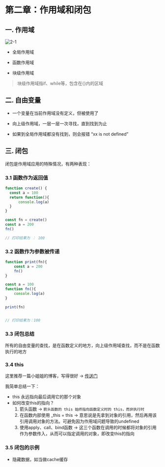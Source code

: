 # 第二章：作用域和闭包

## 一. 作用域

![2-1](https://s2.ax1x.com/2020/01/27/1ny8wd.png)

* 全局作用域

* 函数作用域

* 块级作用域
> 块级作用域指if、while等，包含在{}内的区域

## 二. 自由变量

* 一个变量在当前作用域没有定义，但被使用了

* 向上级作用域，一层一层一次寻找，直到找到为止

* 如果到全局作用域都没有找到，则会报错 “xx is not defined”

## 三. 闭包
闭包是作用域应用的特殊情况，有两种表现：

### 3.1 函数作为返回值
```javascript
function create() {
  const a = 100
  return function(){
      console.log(a)
  }
}

const fn = create()
const a = 200
fn()

// 打印结果为 ： 100
```
### 3.2 函数作为参数被传递
```javascript
function print(fn){
    const a = 200
    fn()
}

const a = 100
function fn(){
    console.log(a)
}

print(fn)


// 打印结果为：100
```

### 3.3 闭包总结
所有的自由变量的查找，是在函数定义的地方，向上级作用域查找，而不是在函数执行的地方

### 3.4 this

这里推荐一篇小姐姐的博客，写得很好 -> [传送门](https://juejin.im/post/59bfe84351882531b730bac2#heading-3)<br>

我简单总结一下：
* this 永远指向最后调用它的那个对象
* 如何改变this的指向？
    1. 箭头函数 -> `箭头函数的 this 始终指向函数定义时的 this，而非执行时`
    2. 在函数内部使用 _this = this -> 意思说是先拿到对象的引用，然后再用该引用调用对象的方法。可避免因为作用域问题导致的undefined 
    3. 使用apply、call、bind函数 -> 这三个函数在调用的时候都将对象的引用作为参数传入，从而可以指定调用的对象，即改变this的指向
    
### 3.5 闭包的示例

* 隐藏数据，如当做cache缓存









<comment/>
<ad/>